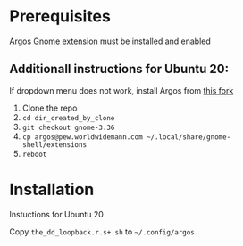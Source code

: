 # Prerequisites

[Argos Gnome extension](https://extensions.gnome.org/extension/1176/argos/) must be installed and enabled

## Additionall instructions for Ubuntu 20:

If dropdown menu does not work, install Argos from [this fork](https://github.com/rammie/argos/tree/gnome-3.36)
1. Clone the repo
2. `cd dir_created_by_clone`
3. `git checkout gnome-3.36`
4. `cp argos@pew.worldwidemann.com ~/.local/share/gnome-shell/extensions`
5. `reboot`

# Installation

Instuctions for Ubuntu 20

Copy `the_dd_loopback.r.s+.sh` to `~/.config/argos`

